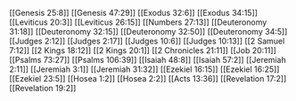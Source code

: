 [[Genesis 25:8]]
[[Genesis 47:29]]
[[Exodus 32:6]]
[[Exodus 34:15]]
[[Leviticus 20:3]]
[[Leviticus 26:15]]
[[Numbers 27:13]]
[[Deuteronomy 31:18]]
[[Deuteronomy 32:15]]
[[Deuteronomy 32:50]]
[[Deuteronomy 34:5]]
[[Judges 2:12]]
[[Judges 2:17]]
[[Judges 10:6]]
[[Judges 10:13]]
[[2 Samuel 7:12]]
[[2 Kings 18:12]]
[[2 Kings 20:1]]
[[2 Chronicles 21:11]]
[[Job 20:11]]
[[Psalms 73:27]]
[[Psalms 106:39]]
[[Isaiah 48:8]]
[[Isaiah 57:2]]
[[Jeremiah 2:11]]
[[Jeremiah 3:1]]
[[Jeremiah 31:32]]
[[Ezekiel 16:15]]
[[Ezekiel 16:25]]
[[Ezekiel 23:5]]
[[Hosea 1:2]]
[[Hosea 2:2]]
[[Acts 13:36]]
[[Revelation 17:2]]
[[Revelation 19:2]]
